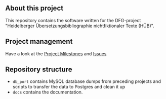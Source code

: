 ## About this project

This repository contains the software written for the DFG-project "Heidelberger Übersetzungsbibliographie nichtfiktionaler Texte (HÜB)".

## Project management

Have a look at the [Project Milestones](https://github.com/bockstaller/hueb/milestones) and [Issues](https://github.com/bockstaller/hueb/issues)

## Repository structure

- ```db_port``` contains MySQL database dumps from preceding projects and scripts to transfer the data to Postgres and clean it up
- ```docs``` contains the documentation.
